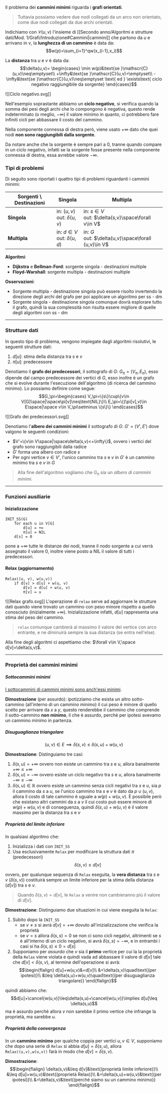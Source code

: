 Il problema dei **cammini minimi** riguarda i **grafi orientati**.
>Tuttavia possiamo vedere due nodi collegati da un arco non orientato, come due nodi collegati da due archi orientati. 

Indichiamo con $\mathscr{C}(u,v)$ l'insieme di [[Secondo anno/Algoritmi e strutture dati/Mod. 1/Grafi/Introduzione#Cammini|cammini]] che partono da $u$ e arrivano in $v$,
la **lunghezza di un cammino** è data da:
$$w(p)=\sum_{i=1}^qw(x_{i-1},x_i)$$

La **distanza** tra $u$ e $v$ è data da:
$$\delta(u,v)=
\begin{cases}
\min w(p)&\text{se }\mathscr{C}(u,v)\neq\emptyset\\
+\infty&\text{se }\mathscr{C}(u,v)=\emptyset\\
-\infty&\text{se }\mathscr{C}(u,v)\neq\emptyset \text{ ed } \exists\text{ ciclo negativo raggiungibile da sorgente}
\end{cases}$$

![[Ciclo negativo.svg]]

Nell'esempio soprastante abbiamo un **ciclo negativo**, si verifica quando la somma dei pesi degli archi che lo compongono è negativa, questo rende indeterminato (o meglio, $-\infty$) il valore minimo in quanto, ci potrebbero fare infiniti cicli per abbassare il costo del cammino.

Nella componente connessa di destra però, viene usato $+\infty$ dato che quei nodi **non sono raggiungibili dalla sorgente**.

Da notare anche che la sorgente è sempre pari a $0$, tranne quando compare in un ciclo negativo, infatti se la sorgente fosse presente nella componente connessa di destra, essa avrebbe valore $-\infty$.

### Tipi di problemi
Di seguito sono riportati i quattro tipi di problemi riguardanti i cammini minimi:

| Sorgenti \ Destinazioni | Singola                            | Multipla                                               |
| ----------------------- | ---------------------------------- | ------------------------------------------------------ |
| **Singola**             | in: $(u,v)$<br>out: $\delta(u,v)$  | in: $s\in V$<br>out: $\delta(s,v)\space\forall v\in V$ |
| **Multipla**            | in: $d\in V$<br>out: $\delta(u,d)$ | in: $G$<br>out: $\delta(u,v)\space\forall (u,v)\in V$  |
**Algoritmi**:
- **Dijkstra** e **Bellman-Ford**: sorgente singola - destinazioni multiple
- **Floyd-Warshall**: sorgente multipla - destinazioni multiple

**Osservazioni**:
- Sorgente multipla - destinazione singola può essere risolto invertendo la direzione degli archi del grafo per poi applicare un algoritmo per ss - dm
- Sorgente singola - destinazione singola comunque dovrà esplorare tutto il grafo, quindi la sua complessità non risulta essere migliore di quelle degli algoritmi con ss - dm

---
### Strutture dati
In questo tipo di problema, vengono impiegate dagli algoritmi risolutivi, le seguenti strutture dati:
1. $d[u]$: stima della distanza tra $s$ e $v$
2. $\pi[u]$: predecessore

Denotiamo il **grafo dei predecessori**, il sottografo di $G$: $G_\pi=(V_\pi,E_\pi)$, esso dipende dal campo predecessore dei vertici di $G$, esso inoltre è un grafo che si evolve durante l'esecuzione dell'algoritmo (di ricerca del cammino minimo).
Lo possiamo definire come segue:
$$G_\pi=\begin{cases}
V_\pi=\{s\}\cup\{v\in V[G]\space|\space\pi[v]\neq\text{NIL}\}\\
E_\pi=\{(\pi[v],v)\in E\space|\space v\in V_\pi\setminus \{s\}\}
\end{cases}$$

![[Grafo dei predecessori.svg]]

Denotiamo l'**albero dei cammini minimi** il sottografo di $G$: $G'=(V',E')$  dove valgono le seguenti condizioni:
- $V'=\{v\in V\space|\space\delta(s,v)<+\infty\}$, ovvero i vertici del grafo sono raggiungibili dalla radice
- $G'$ forma una albero con radice $s$
- Per ogni vertice $v\in V'$, l'unico cammino tra $s$ e $v$ in $G'$ è un cammino minimo tra $s$ e $v$ in $G$

>Alla fine dell'algoritmo vogliamo che $G_\pi$ sia un _albero di cammini minimi_.

---
### Funzioni ausiliarie

#### Inizializzazione
```
INIT_SS(G)
	for each u in V[G]
		d[u] = +∞
		π[u] = NIL
	d[s] = 0
```

pone a $+\infty$ tutte le distanze dei nodi, tranne il nodo sorgente a cui verrà assegnato il valore $0$, inoltre viene posto a $\text{NIL}$ il valore di tutti i predecessori.

#### Relax (aggiornamento)
```
Relax((u, v), w(u,v))
	if d[v] > d[u] + w(u, v)
		d[v] = d[u] + w(u, v)
		π[v] = u
```

![[Relax grafo.svg]]
L'operazione di `relax` serve ad aggiornare le strutture dati quando viene trovato un cammino con peso minore rispetto a quello conosciuto (inizialmente $+\infty$).
Inizializzazione infatti, $d[u]$ rappresenta una stima del peso del cammino.

>`relax` comunque cambierà al massimo il valore del vertice con arco entrante, e ne diminuirà sempre la sua distanza (se entra nell'else).

Alla fine degli algoritmi ci aspettiamo che: $\forall v\in V,\space d[v]=\delta(s,v)$.

---
### Proprietà dei cammini minimi

##### Sottocammini minimi
<u>I sottocammini di cammini minimi sono anch'essi minimi</u>.

**Dimostrazione** (per assurdo): ipotizziamo che esista un altro sotto-cammino (all'interno di un cammino minimo) il cui peso è minore di quello scelto per arrivare da $x$ a $y$, questo renderebbe il cammino che comprende il sotto-cammino **non minimo**, il che è assurdo, perchè per ipotesi avevamo un cammino minimo in partenza.

##### Disuguaglianza triangolare
$$(u,v)\in E\implies \delta(s,v)\leq \delta(s,u)+w(u,v)$$

**Dimostrazione**:
Distinguiamo tre casi:
1. $\delta(s,u)=+\infty$
	ovvero non esiste un cammino tra $s$ e $u$, allora banalmente $+\infty\leq +\infty$
2. $\delta(s,u)=-\infty$
	ovvero esiste un ciclo negativo tra $s$ e $u$, allora banalmente $-\infty\leq -\infty$
3. $\delta(s,u)\in\mathbb{R}$
	ovvero esiste un cammino senza cicli negativi tra $s$ e $u$,
	sia $p$ il cammino da $s$ a $u$, se l'unico cammino tra $s$ e $v$ è dato da $p\cup(u,v)$, allora il costo di tale cammino è uguale a $w(p)+w(u,v)$.
	È possibile però che esistano altri cammini da $s$ a $v$ il cui costo può essere minore di $w(p)+w(u,v)$ e di conseguenza, quindi $\delta(s,u)+w(u,v)$ è il valore massimo per la distanza tra $s$ e $v$

##### Proprietà del limite inferiore
In qualsiasi algoritmo che:
1. Inizializza i dati con `INIT_SS`
2. Usa esclusivamente `Relax` per modificare la struttura dati $\pi$ (predecessori)
$$\delta(s,v)\leq d[v]$$

ovvero, per qualunque sequenza di `Relax` eseguita, la **vera distanza** tra
$s$ e $v$ ($\delta(s,v)$) costituirà sempre un limite inferiore per la stima della
distanza ($d[v]$) tra $s$ e $v$.
>Quando $\delta(s,v)=d[v]$, le `Relax` a venire non cambieranno più il valore di $d[v]$.

**Dimostrazione**:
Distinguiamo due situazioni in cui viene eseguita la `Relax`:
1. Subito dopo la `INIT_SS`
	- se $v\neq s$ si avrà $d[v]=+\infty$ dovuto all'inizializzazione che verifica la proprietà
	- se $v=s$ allora $\delta(s,s)=0$ se non ci sono cicli negativi, altrimenti se $s$ è all'interno di un ciclo negativo, si avrà $\delta(s,s)=-\infty$, e in entrambi i casi si ha $\delta(s,s)\leq 0=d[s]$
2. Supponiamo per _assurdo_ che $v$ sia il **primo** vertice per cui la la proprietà della `Relax` viene violata e quindi vada ad abbassare il valore di $d[v]$ tale che $d[v]<\delta(s,v)$, al termine dell'operazione si avrà:
$$\begin{flalign}
d[u]+w(u,v)&=d[v]\\
&<\delta(s,v)\quad\text{(per ipotesi)}\\
&\leq \delta(s,u)+w(u,v)\quad\text{(per disuguaglianza triangolare)}
\end{flalign}$$

quindi abbiamo che:
$$d[u]+\cancel{w(u,v)}\leq\delta(s,u)+\cancel{w(u,v)}\implies d[u]\leq \delta(s,u)$$
ma è assurdo perchè allora $v$ non sarebbe il primo vertice che infrange la proprietà, ma sarebbe $u$.

##### Proprietà della convergenza
In un **cammino minimo** per qualche coppia per vertici $u,v\in V$, supponiamo che dopo una serie di `Relax` si abbia $d[u]=\delta(s,u)$, allora `Relax((u,v),w(u,v))` farà in modo che $d[v]=\delta(s,v)$.

**Dimostrazione**:
$$\begin{flalign}
\delta(s,v)&\leq d[v]&\text{(proprietà limite inferiore)}\\
&\leq d[u]+w(u,v)&\text{(proprietà Relax)}\\
&=\delta(s,u)+w(u,v)&\text{(per ipotesi)}\\
&=\delta(s,v)&\text{(perchè siamo su un cammino minimo)}
\end{flalign}$$
